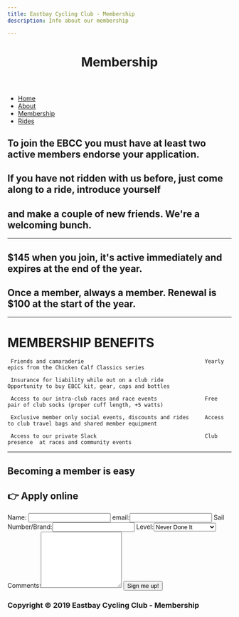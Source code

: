 ```yaml
---
title: Eastbay Cycling Club - Membership
description: Info about our membership

---
```


<header class="topHeader">

# Membership 

</header>
<nav class="leftNav">
<ul>
<li><a href="index.html">Home</a></li>
<li><a href="about.html">About</a></li>
<li><a href="membership.html">Membership</a></li>
<li><a href="rides.html">Rides</a></li>
</ul>
</nav>
<main class="rightMain">

## To join the EBCC you must have at least two active members endorse your application. 

## If you have not ridden with us before, just come along to a ride, introduce yourself 

## and make a couple of new friends. We're a welcoming bunch.
***
## $145 when you join, it's active immediately and expires at the end of the year.

## Once a member, always a member. Renewal is $100 at the start of the year.
***
# MEMBERSHIP BENEFITS

     Friends and camaraderie                                      Yearly epics from the Chicken Calf Classics series

     Insurance for liability while out on a club ride             Opportunity to buy EBCC kit, gear, caps and bottles

     Access to our intra-club races and race events               Free pair of club socks (proper cuff length, +5 watts)

     Exclusive member only social events, discounts and rides     Access to club travel bags and shared member equipment

     Access to our private Slack                                  Club presence  at races and community events
***	
## Becoming a member is easy
## &#x1f449; Apply online

<section id="MemberForm">
<label>Name:</label> <input type="text">
<label>email:</label><input type="text">
<label>Sail Number/Brand:</label><input type="text">
<label>Level:</label><select>
<option>Never Done It</option>
<option>Beginner</option>
<option>Intermediate</option>
<option>Foils to TI and Back</option>
<option>Racer</option>
</select>
<label>Comments:</label><textarea name="comments" rows="8" cols="20"></textarea>
<button>Sign me up!</button>
</section>
</main>
<footer class="bottomFooter">

### Copyright &copy; 2019 Eastbay Cycling Club - Membership

</footer>